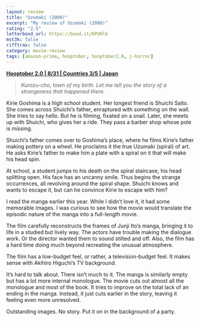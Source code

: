 ```yaml
---
layout: review
title: "Uzumaki (2000)"
excerpt: "My review of Uzumaki (2000)"
rating: "2.5"
letterboxd_url: https://boxd.it/6PUHlb
mst3k: false
rifftrax: false
category: movie-review
tags: [amazon-prime, hooptober, hooptober2.0, j-horror]
---
```


<b><a href="https://boxd.it/pRPis/detail" target="_blank" rel="noopener">Hooptober 2.0 | 8/31 | Countries 3/5 | Japan</a></b>

<blockquote><i>Kurozu-cho, town of my birth. Let me tell you the story of a strangeness that happened there.</i></blockquote>

Kirie Goshima is a high school student. Her longest friend is Shuichi Saito. She comes across Shuichi’s father, enraptured with something on the wall. She tries to say hello. But he is filming, fixated on a snail. Later, she meets up with Shuichi, who gives her a ride. They pass a barber shop whose pole is missing.

Shuichi’s father comes over to Goshima’s place, where he films Kirie’s father making pottery on a wheel. He proclaims it the true Uzumaki (spiral) of art. He asks Kirie’s father to make him a plate with a spiral on it that will make his head spin.

At school, a student jumps to his death on the spiral staircase, his head splitting open. His face has an uncanny smile. Thus begins the strange occurrences, all revolving around the spiral shape. Shuichi knows and wants to escape it, but can he convince Kirie to escape with him?

I read the manga earlier this year. While I didn’t love it, it had some memorable images. I was curious to see how the movie would translate the episodic nature of the manga into a full-length movie.

The film carefully reconstructs the frames of Junji Ito’s manga, bringing it to life in a studied but lively way. The actors have trouble making the dialogue work. Or the director wanted them to sound stilted and off. Also, the film has a hard time doing much beyond recreating the unusual atmosphere.

The film has a low-budget feel, or rather, a television-budget feel. It makes sense with Akihiro Higuchi’s TV background.

It’s hard to talk about. There isn’t much to it. The manga is similarly empty but has a lot more internal monologue. The movie cuts out almost all the monologue and most of the book. It tries to improve on the total lack of an ending in the manga. Instead, it just cuts earlier in the story, leaving it feeling even more unresolved.

Outstanding images. No story. Put it on in the background of a party.
